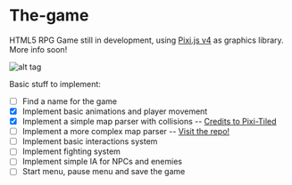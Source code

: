 # The-game
HTML5 RPG Game still in development, using [Pixi.js v4](http://www.pixijs.com/) as graphics library. More info soon!

![alt tag](http://lopezreynau.space/the-game/img/cover.png)

Basic stuff to implement:
- [ ] Find a name for the game
- [X] Implement basic animations and player movement
- [x] Implement a simple map parser with collisions -- [Credits to Pixi-Tiled](https://github.com/beeglebug/pixi-tiled)
- [ ] Implement a more complex map parser -- [Visit the repo!](https://github.com/Reynau/tiled-to-pixi)
- [ ] Implement basic interactions system
- [ ] Implement fighting system
- [ ] Implement simple IA for NPCs and enemies
- [ ] Start menu, pause menu and save the game
